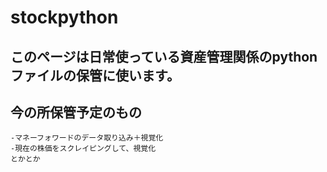 # stockpython

## このページは日常使っている資産管理関係のpythonファイルの保管に使います。

## 今の所保管予定のもの
    -マネーフォワードのデータ取り込み＋視覚化
    -現在の株価をスクレイピングして、視覚化
    とかとか